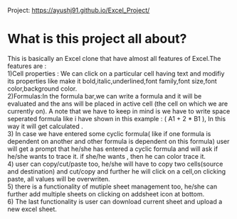 Project: https://ayushj91.github.io/Excel_Project/
# What is this project all about?
This is basically an Excel clone that have almost all features of Excel.The features are :<br/>
1)Cell properties : We can click on a particular cell having text and modifiy its properties like make it bold,italic,underlined,font family,font size,font color,background color.<br/>
2)Formulas:In the formula bar,we can write a formula and it will be evaluated and the ans will be placed in active cell (the cell on which we are currently on). A note that we have to keep in mind is we have to write space seperated formula like i have shown in this example : ( A1 + 2 * B1 ), In this way it will get calculated .<br/>
3) In case we have entered some cyclic formula( like if one formula is dependent on another and other formula is dependent on this formula) user will get a prompt that he/she has entered a cyclic formula and will ask if he/she wants to trace it. if she/he wants , then he can color trace it.<br/>
4) user can copy/cut/paste too, he/she will have to copy two cells(source and destination) and cut/copy and further he will click on a cell,on clicking paste, all values will be overwriten.<br/>
5) there is a functionality of mutiple sheet management too, he/she can further add multiple sheets on clicking on addsheet icon at bottom.<br/>
6) The last functionality is user can download current sheet and upload a new excel sheet.<br/>
